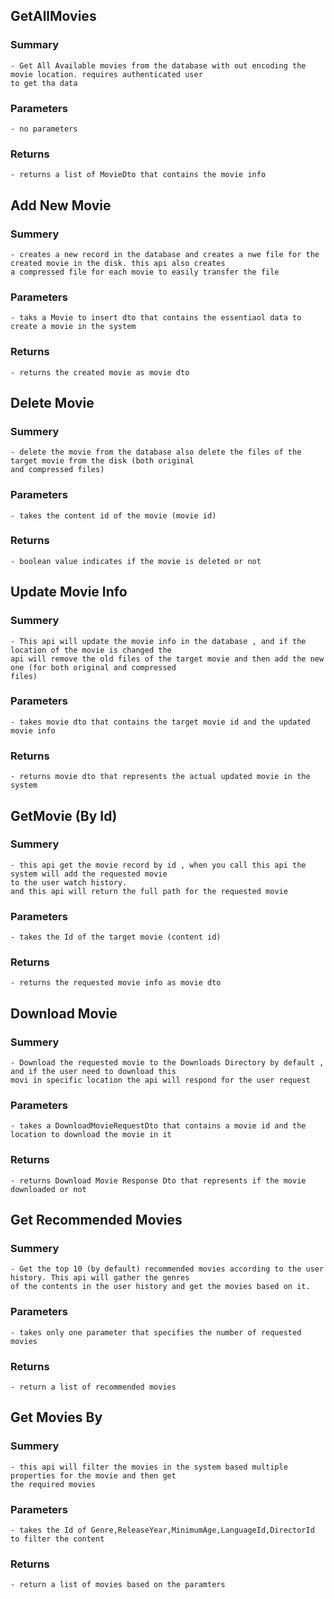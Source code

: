 ## GetAllMovies
### Summary
	- Get All Available movies from the database with out encoding the movie location. requires authenticated user 
	to get tha data
### Parameters
	- no parameters
### Returns 
	- returns a list of MovieDto that contains the movie info

## Add New Movie
### Summery
	- creates a new record in the database and creates a nwe file for the created movie in the disk. this api also creates
	a compressed file for each movie to easily transfer the file

### Parameters 
	- taks a Movie to insert dto that contains the essentiaol data to create a movie in the system
### Returns
	- returns the created movie as movie dto

## Delete Movie
### Summery
	- delete the movie from the database also delete the files of the target movie from the disk (both original 
	and compressed files)
### Parameters
	- takes the content id of the movie (movie id)
### Returns
	- boolean value indicates if the movie is deleted or not

## Update Movie Info
### Summery 
	- This api will update the movie info in the database , and if the location of the movie is changed the 
	api will remove the old files of the target movie and then add the new one (for both original and compressed 
	files)
### Parameters
	- takes movie dto that contains the target movie id and the updated movie info
### Returns
	- returns movie dto that represents the actual updated movie in the system

## GetMovie (By Id)
### Summery
	- this api get the movie record by id , when you call this api the system will add the requested movie
	to the user watch history. 
	and this api will return the full path for the requested movie
### Parameters
	- takes the Id of the target movie (content id)
### Returns 
	- returns the requested movie info as movie dto

## Download Movie
### Summery
	- Download the requested movie to the Downloads Directory by default , and if the user need to download this
	movi in specific location the api will respond for the user request
### Parameters
	- takes a DownloadMovieRequestDto that contains a movie id and the location to download the movie in it
### Returns
	- returns Download Movie Response Dto that represents if the movie downloaded or not

## Get Recommended Movies
### Summery
	- Get the top 10 (by default) recommended movies according to the user history. This api will gather the genres
	of the contents in the user history and get the movies based on it.
### Parameters 
	- takes only one parameter that specifies the number of requested movies
### Returns
	- return a list of recommended movies

## Get Movies By
### Summery 
	- this api will filter the movies in the system based multiple properties for the movie and then get 
	the required movies
### Parameters 
	- takes the Id of Genre,ReleaseYear,MinimumAge,LanguageId,DirectorId to filter the content
### Returns 
	- return a list of movies based on the paramters 
